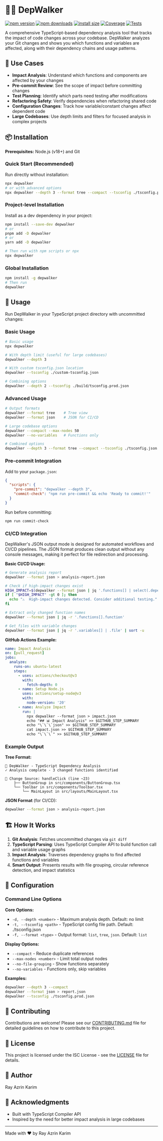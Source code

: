 # 🚶‍♂️ DepWalker

[![npm version](https://badge.fury.io/js/depwalker.svg)](https://badge.fury.io/js/depwalker)
[![npm downloads](https://img.shields.io/npm/dm/depwalker.svg)](https://www.npmjs.com/package/depwalker)
[![install size](https://packagephobia.com/badge?p=depwalker)](https://packagephobia.com/result?p=depwalker)
[![Coverage](https://codecov.io/gh/razrinn/depwalker/branch/main/graph/badge.svg)](https://codecov.io/gh/razrinn/depwalker)
[![Tests](https://github.com/razrinn/depwalker/actions/workflows/ci-cd.yml/badge.svg)](https://github.com/razrinn/depwalker/actions/workflows/ci-cd.yml)

A comprehensive TypeScript-based dependency analysis tool that tracks the impact of code changes across your codebase. DepWalker analyzes your Git changes and shows you which functions and variables are affected, along with their dependency chains and usage patterns.

## 🎯 Use Cases

- **Impact Analysis**: Understand which functions and components are affected by your changes
- **Pre-commit Review**: See the scope of impact before committing changes
- **Test Planning**: Identify which parts need testing after modifications
- **Refactoring Safety**: Verify dependencies when refactoring shared code
- **Configuration Changes**: Track how variable/constant changes affect dependent code
- **Large Codebases**: Use depth limits and filters for focused analysis in complex projects

## 📦 Installation

**Prerequisites:** Node.js (v18+) and Git

### Quick Start (Recommended)

Run directly without installation:

```bash
npx depwalker
# or with advanced options
npx depwalker --depth 3 --format tree --compact --tsconfig ./tsconfig.prod.json
```

### Project-level Installation

Install as a dev dependency in your project:

```bash
npm install --save-dev depwalker
# or
pnpm add -D depwalker
# or
yarn add -D depwalker

# Then run with npm scripts or npx
npx depwalker
```

### Global Installation

```bash
npm install -g depwalker
# Then run
depwalker
```

## 🚀 Usage

Run DepWalker in your TypeScript project directory with uncommitted changes:

### Basic Usage

```bash
# Basic usage
npx depwalker

# With depth limit (useful for large codebases)
depwalker --depth 3

# With custom tsconfig.json location
depwalker --tsconfig ./custom-tsconfig.json

# Combining options
depwalker --depth 2 --tsconfig ./build/tsconfig.prod.json
```

### Advanced Usage

```bash
# Output formats
depwalker --format tree    # Tree view
depwalker --format json    # JSON for CI/CD

# Large codebase options
depwalker --compact --max-nodes 50
depwalker --no-variables   # Functions only

# Combined options
depwalker --depth 3 --format tree --compact --tsconfig ./tsconfig.json
```

### Pre-commit Integration

Add to your `package.json`:

```json
{
  "scripts": {
    "pre-commit": "depwalker --depth 3",
    "commit-check": "npm run pre-commit && echo 'Ready to commit!'"
  }
}
```

Run before committing:

```bash
npm run commit-check
```

### CI/CD Integration

DepWalker's JSON output mode is designed for automated workflows and CI/CD pipelines. The JSON format produces clean output without any console messages, making it perfect for file redirection and processing.

**Basic CI/CD Usage:**

```bash
# Generate analysis report
depwalker --format json > analysis-report.json

# Check if high-impact changes exist
HIGH_IMPACT=$(depwalker --format json | jq '.functions[] | select(.dependentCount > 5) | length')
if [ "$HIGH_IMPACT" -gt 0 ]; then
  echo "⚠️  High-impact changes detected. Consider additional testing."
fi

# Extract only changed function names
depwalker --format json | jq -r '.functions[].function'

# Get files with variable changes
depwalker --format json | jq -r '.variables[] | .file' | sort -u
```

**GitHub Actions Example:**

```yaml
name: Impact Analysis
on: [pull_request]
jobs:
  analyze:
    runs-on: ubuntu-latest
    steps:
      - uses: actions/checkout@v3
        with:
          fetch-depth: 0
      - name: Setup Node.js
        uses: actions/setup-node@v3
        with:
          node-version: '20'
      - name: Analyze Impact
        run: |
          npx depwalker --format json > impact.json
          echo "## 📊 Impact Analysis" >> $GITHUB_STEP_SUMMARY
          echo "\`\`\`json" >> $GITHUB_STEP_SUMMARY
          cat impact.json >> $GITHUB_STEP_SUMMARY
          echo "\`\`\`" >> $GITHUB_STEP_SUMMARY
```

### Example Output

**Tree Format:**

```
🚀 DepWalker - TypeScript Dependency Analysis
✓ Analysis complete - 3 changed functions identified

🎯 Change Source: handleClick (line ~23)
    ├── ButtonGroup in src/components/ButtonGroup.tsx
    └── Toolbar in src/components/Toolbar.tsx
        └── MainLayout in src/layouts/MainLayout.tsx
```

**JSON Format** (for CI/CD):

```bash
depwalker --format json > analysis-report.json
```

## 🏗️ How It Works

1. **Git Analysis**: Fetches uncommitted changes via `git diff`
2. **TypeScript Parsing**: Uses TypeScript Compiler API to build function call and variable usage graphs
3. **Impact Analysis**: Traverses dependency graphs to find affected functions and variables
4. **Smart Output**: Presents results with file grouping, circular reference detection, and impact statistics

## 🔧 Configuration

### Command Line Options

**Core Options:**

- `-d, --depth <number>` - Maximum analysis depth. Default: no limit
- `-t, --tsconfig <path>` - TypeScript config file path. Default: ./tsconfig.json
- `-f, --format <type>` - Output format: `list`, `tree`, `json`. Default: `list`

**Display Options:**

- `--compact` - Reduce duplicate references
- `--max-nodes <number>` - Limit total output nodes
- `--no-file-grouping` - Show functions separately
- `--no-variables` - Functions only, skip variables

**Examples:**

```bash
depwalker --depth 3 --compact
depwalker --format json > report.json
depwalker --tsconfig ./tsconfig.prod.json
```

## 🤝 Contributing

Contributions are welcome! Please see our [CONTRIBUTING.md](CONTRIBUTING.md) file for detailed guidelines on how to contribute to this project.

## 📄 License

This project is licensed under the ISC License - see the [LICENSE](LICENSE) file for details.

## 👤 Author

Ray Azrin Karim

## 🙏 Acknowledgments

- Built with TypeScript Compiler API
- Inspired by the need for better impact analysis in large codebases

---

Made with ❤️ by Ray Azrin Karim
